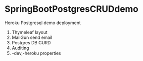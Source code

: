 # SpringBootPostgresCRUDdemo
Heroku Postgresql demo deployment

1. Thymeleaf layout
2. MailGun send email
3. Postgres DB CURD
4. Auditing
5. -dev,-heroku properties

